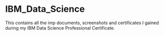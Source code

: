 # IBM_Data_Science

This contains all the imp documents, screenshots and certificates I gained during my IBM Data Science Professional Certificate.
